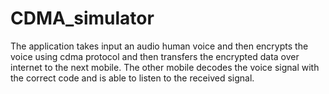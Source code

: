# CDMA_simulator
The application takes input an audio human voice and then encrypts the voice using cdma protocol and then transfers the encrypted data over internet
to the next mobile. The other mobile decodes the voice signal with the correct code and is able to listen to the received signal.

